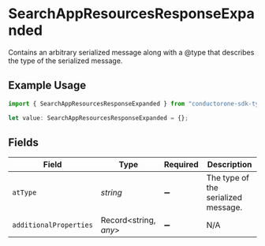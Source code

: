 # SearchAppResourcesResponseExpanded

Contains an arbitrary serialized message along with a @type that describes the type of the serialized message.

## Example Usage

```typescript
import { SearchAppResourcesResponseExpanded } from "conductorone-sdk-typescript/sdk/models/shared";

let value: SearchAppResourcesResponseExpanded = {};
```

## Fields

| Field                               | Type                                | Required                            | Description                         |
| ----------------------------------- | ----------------------------------- | ----------------------------------- | ----------------------------------- |
| `atType`                            | *string*                            | :heavy_minus_sign:                  | The type of the serialized message. |
| `additionalProperties`              | Record<string, *any*>               | :heavy_minus_sign:                  | N/A                                 |